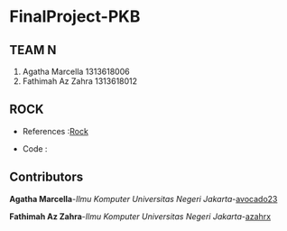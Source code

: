 # FinalProject-PKB
## TEAM N
1. Agatha Marcella   1313618006
2. Fathimah Az Zahra 1313618012
## ROCK
* References :[Rock]()

* Code :
## Contributors
**Agatha Marcella**-*Ilmu Komputer Universitas Negeri Jakarta*-[avocado23](https://github.com/avocado23)

**Fathimah Az Zahra**-*Ilmu Komputer Universitas Negeri Jakarta*-[azahrx](https://github.com/azahrx)
